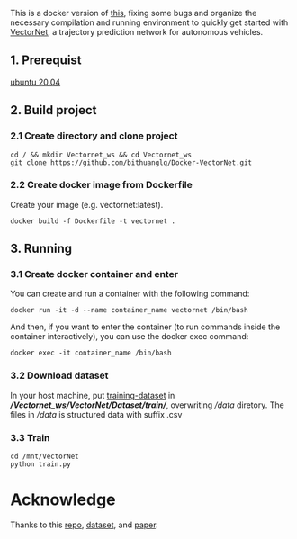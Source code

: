 This is a docker version of [this](https://github.com/Liang-ZX/VectorNet), fixing some bugs and 
organize the necessary compilation and running environment to quickly get started with [VectorNet](https://arxiv.org/pdf/2005.04259.pdf), a trajectory prediction network for autonomous vehicles.


## 1. Prerequist
[ubuntu 20.04](https://releases.ubuntu.com/20.04/)

## 2. Build project
### 2.1 Create directory and clone project
```
cd / && mkdir Vectornet_ws && cd Vectornet_ws
git clone https://github.com/bithuanglq/Docker-VectorNet.git
```

### 2.2 Create docker image from Dockerfile
Create your image (e.g. vectornet:latest).
```
docker build -f Dockerfile -t vectornet .
```

## 3. Running
### 3.1 Create docker container and enter
You can create and run a container with the following command:
```
docker run -it -d --name container_name vectornet /bin/bash
```

And then, if you want to enter the container (to run commands inside the container interactively), you can use the docker exec command:
```
docker exec -it container_name /bin/bash
```

### 3.2 Download dataset
In your host machine, put [training-dataset](https://s3.amazonaws.com/argoai-argoverse/forecasting_train_v1.1.tar.gz) in ___/Vectornet_ws/VectorNet/Dataset/train/___, overwriting _/data_ diretory.
The files in _/data_ is structured data with suffix .csv


### 3.3 Train
```
cd /mnt/VectorNet 
python train.py
```



# Acknowledge
Thanks to this [repo](https://github.com/Liang-ZX/VectorNet), [dataset](https://github.com/argoverse/argoverse-api), and [paper](https://arxiv.org/pdf/2005.04259.pdf).
